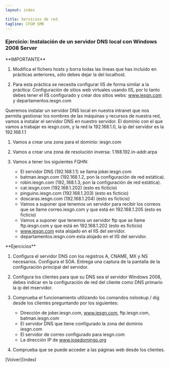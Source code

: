 ```yaml
---
layout: index

title: Servicios de red 
tagline: CFGM SMR
---
```

### Ejercicio: Instalación de un servidor DNS local con Windows 2008 Server
<div class='nota' markdown='1'>
**IMPORTANTE**

1. Modifica el fichero hosts y borra todas las líneas que has incluido en prácticas anteriores, sólo debes dejar la del localhost.

2. Para esta práctica se necesita configurar IIS de forma similar a la práctica: Configuración de sitios web virtuales usando IIS, por lo tanto debes tener el IIS configurado y crear dos sitios webs: www.iesgn.com y departamentos.iesgn.com
</div>

Queremos instalar un servidor DNS local en nuestra intranet que nos permita gestionar los nombres de las máquinas y recursos de nuestra red, vamos a instalar el servidor DNS en nuestro servidor. El dominio con el que vamos a trabajar es iesgn.com, y la red la 192.168.1.0, la ip del servidor es la 192.168.1.1


1. Vamos a crear una zona para el dominio: iesgn.com
2. Vamos a crear una zona de resolución inversa: 1.168.192.in-addr.arpa
3. Vamos a tener los siguientes FQHN:

	* El servidor DNS (192.168.1.1) se llama joker.iesgn.com
	* batman.iesgn.com (192.168.1.2, pon la configuración de red estática).
    * robin.iesgn.com (192,.168.1.3, pon la configuración de red estática).
    * cat.iesgn.com (192.168.1.202) (esto es ficticio)
    * pinguino.iesgn.com (192.168.1.203) (esto es ficticio)
    * doscaras.iesgn.com (192.168.1.204) (esto es ficticio)
	* Vamos a suponer que tenemos un servidor para recibir los correos que se llame correo.iesgn.com y que está en 192.168.1.205 (esto es ficticio)
	* Vamos a suponer que tenemos un servidor ftp que se llame ftp.iesgn.com y que está en 192.168.1.202 (esto es ficticio)
	* www.iesgn.com esta alojado en el IIS del servidor.
    * departamentos.iesgn.com esta alojado en el IIS del servidor.

<div class='ejercicios' markdown='1'>
**Ejercicios**

1. Configura el servidor DNS con los registros A, CNAME, MX y NS necesarios. Configura el SOA. Entrega una captura de la pantalla de la configuración principal del servidor.

2. Configura los clientes para que su DNS sea el servidor Windows 2008, debes indicar en la configuración de red del cliente como DNS primario la ip del mservidor. 

3. Comprueba el funcionamiento utilizando los comandos nslookup / dig desde los clientes preguntando por los siguientes:

	* Dirección de joker.iesgn.com, www.iesgn.com, ftp.iesgn.com, batman.iesgn.com
	* El servidor DNS que tiene configurado la zona del dominio iesgn.com
	* El servidor de correo configurado para iesgn.com
	* La dirección IP de www.josedomingo.org

4. Comprueba que se puede acceder a las páginas web desde los clientes.

</div>
[Volver](index)
